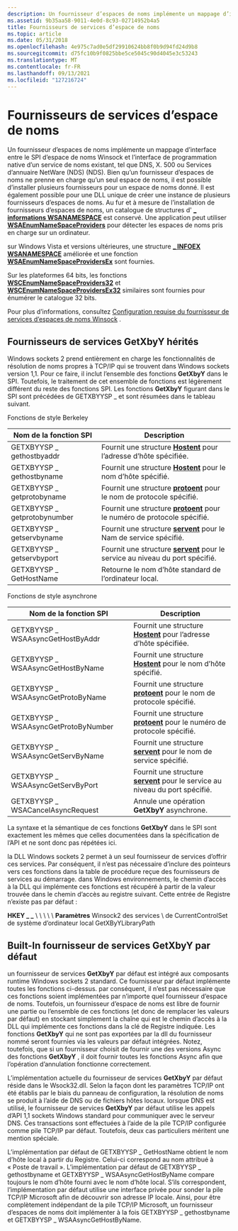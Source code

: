 ```yaml
---
description: Un fournisseur d’espaces de noms implémente un mappage d’interface entre le SPI d’espace de noms Winsock et l’interface de programmation native d’un service de noms existant, tel que DNS, X. 500 ou Services d’annuaire NetWare (NDS) (NDS).
ms.assetid: 9b35aa58-9011-4e0d-8c93-02714952b4a5
title: Fournisseurs de services d’espace de noms
ms.topic: article
ms.date: 05/31/2018
ms.openlocfilehash: 4e975c7ad0e5df29910624bb8f0b9d94fd24d9b8
ms.sourcegitcommit: d75fc10b9f0825bbe5ce5045c90d4045e3c53243
ms.translationtype: MT
ms.contentlocale: fr-FR
ms.lasthandoff: 09/13/2021
ms.locfileid: "127216724"
---
```

# <a name="namespace-service-providers"></a>Fournisseurs de services d’espace de noms

Un fournisseur d’espaces de noms implémente un mappage d’interface entre le SPI d’espace de noms Winsock et l’interface de programmation native d’un service de noms existant, tel que DNS, X. 500 ou Services d’annuaire NetWare (NDS) (NDS). Bien qu’un fournisseur d’espaces de noms ne prenne en charge qu’un seul espace de noms, il est possible d’installer plusieurs fournisseurs pour un espace de noms donné. Il est également possible pour une DLL unique de créer une instance de plusieurs fournisseurs d’espaces de noms. Au fur et à mesure de l’installation de fournisseurs d’espaces de noms, un catalogue de structures d' [**\_ informations WSANAMESPACE**](/windows/desktop/api/Winsock2/ns-winsock2-wsanamespace_infow) est conservé. Une application peut utiliser [**WSAEnumNameSpaceProviders**](/windows/desktop/api/Winsock2/nf-winsock2-wsaenumnamespaceprovidersa) pour détecter les espaces de noms pris en charge sur un ordinateur.

sur Windows Vista et versions ultérieures, une structure [**\_ INFOEX WSANAMESPACE**](/windows/desktop/api/Winsock2/ns-winsock2-wsanamespace_infoexw) améliorée et une fonction [**WSAEnumNameSpaceProvidersEx**](/windows/desktop/api/Winsock2/nf-winsock2-wsaenumnamespaceprovidersexa) sont fournies.

Sur les plateformes 64 bits, les fonctions [**WSCEnumNameSpaceProviders32**](/windows/desktop/api/Ws2spi/nf-ws2spi-wscenumnamespaceproviders32) et [**WSCEnumNameSpaceProvidersEx32**](/windows/desktop/api/Ws2spi/nf-ws2spi-wscenumnamespaceprovidersex32) similaires sont fournies pour énumérer le catalogue 32 bits.

Pour plus d’informations, consultez [Configuration requise du fournisseur de services d’espaces de noms Winsock](winsock-namespace-service-provider-requirements.md) .

## <a name="legacy-getxbyy-service-providers"></a>Fournisseurs de services GetXbyY hérités

Windows sockets 2 prend entièrement en charge les fonctionnalités de résolution de noms propres à TCP/IP qui se trouvent dans Windows sockets version 1,1. Pour ce faire, il inclut l’ensemble des fonctions **GetXbyY** dans le SPI. Toutefois, le traitement de cet ensemble de fonctions est légèrement différent du reste des fonctions SPI. Les fonctions **GetXbyY** figurant dans le SPI sont précédées de GETXBYYSP \_ et sont résumées dans le tableau suivant.

Fonctions de style Berkeley



| Nom de la fonction SPI           | Description                                                                              |
|-----------------------------|------------------------------------------------------------------------------------------|
| GETXBYYSP \_ gethostbyaddr    | Fournit une structure [**Hostent**](/windows/desktop/api/winsock/ns-winsock-hostent) pour l’adresse d’hôte spécifiée.        |
| GETXBYYSP \_ gethostbyname    | Fournit une structure [**Hostent**](/windows/desktop/api/winsock/ns-winsock-hostent) pour le nom d’hôte spécifié.           |
| GETXBYYSP \_ getprotobyname   | Fournit une structure [**protoent**](/windows/desktop/api/winsock/ns-winsock-protoent) pour le nom de protocole spécifié.     |
| GETXBYYSP \_ getprotobynumber | Fournit une structure [**protoent**](/windows/desktop/api/winsock/ns-winsock-protoent) pour le numéro de protocole spécifié.   |
| GETXBYYSP \_ getservbyname    | Fournit une structure [**servent**](/windows/desktop/api/winsock/ns-winsock-servent) pour le Nam de service spécifié.        |
| GETXBYYSP \_ getservbyport    | Fournit une structure [**servent**](/windows/desktop/api/winsock/ns-winsock-servent) pour le service au niveau du port spécifié. |
| GETXBYYSP \_ GetHostName      | Retourne le nom d’hôte standard de l’ordinateur local.                                   |



 

Fonctions de style asynchrone



| Nom de la fonction SPI                   | Description                                                                              |
|-------------------------------------|------------------------------------------------------------------------------------------|
| GETXBYYSP \_ WSAAsyncGetHostByAddr    | Fournit une structure [**Hostent**](/windows/desktop/api/winsock/ns-winsock-hostent) pour l’adresse d’hôte spécifiée.        |
| GETXBYYSP \_ WSAAsyncGetHostByName    | Fournit une structure [**Hostent**](/windows/desktop/api/winsock/ns-winsock-hostent) pour le nom d’hôte spécifié.           |
| GETXBYYSP \_ WSAAsyncGetProtoByName   | Fournit une structure [**protoent**](/windows/desktop/api/winsock/ns-winsock-protoent) pour le nom de protocole spécifié.     |
| GETXBYYSP \_ WSAAsyncGetProtoByNumber | Fournit une structure [**protoent**](/windows/desktop/api/winsock/ns-winsock-protoent) pour le numéro de protocole spécifié.   |
| GETXBYYSP \_ WSAAsyncGetServByName    | Fournit une structure [**servent**](/windows/desktop/api/winsock/ns-winsock-servent) pour le nom de service spécifié.        |
| GETXBYYSP \_ WSAAsyncGetServByPort    | Fournit une structure [**servent**](/windows/desktop/api/winsock/ns-winsock-servent) pour le service au niveau du port spécifié. |
| GETXBYYSP \_ WSACancelAsyncRequest    | Annule une opération **GetXbyY** asynchrone.                                           |



 

La syntaxe et la sémantique de ces fonctions **GetXbyY** dans le SPI sont exactement les mêmes que celles documentées dans la spécification de l’API et ne sont donc pas répétées ici.

la DLL Windows sockets 2 permet à un seul fournisseur de services d’offrir ces services. Par conséquent, il n’est pas nécessaire d’inclure des pointeurs vers ces fonctions dans la table de procédure reçue des fournisseurs de services au démarrage. dans Windows environnements, le chemin d’accès à la DLL qui implémente ces fonctions est récupéré à partir de la valeur trouvée dans le chemin d’accès au registre suivant. Cette entrée de Registre n’existe pas par défaut :

**HKEY \_ \_** \\  \\  \\  \\  \\ **Paramètres** Winsock2 des services \\  de CurrentControlSet de système d’ordinateur local GetXByYLibraryPath

## <a name="built-in-default-getxbyy-service-provider"></a>Built-In fournisseur de services GetXbyY par défaut

un fournisseur de services **GetXbyY** par défaut est intégré aux composants runtime Windows sockets 2 standard. Ce fournisseur par défaut implémente toutes les fonctions ci-dessus. par conséquent, il n’est pas nécessaire que ces fonctions soient implémentées par n’importe quel fournisseur d’espace de noms. Toutefois, un fournisseur d’espace de noms est libre de fournir une partie ou l’ensemble de ces fonctions (et donc de remplacer les valeurs par défaut) en stockant simplement la chaîne qui est le chemin d’accès à la DLL qui implémente ces fonctions dans la clé de Registre indiquée. Les fonctions **GetXbyY** qui ne sont pas exportées par la dll du fournisseur nommé seront fournies via les valeurs par défaut intégrées. Notez, toutefois, que si un fournisseur choisit de fournir une des versions Async des fonctions **GetXbyY** , il doit fournir toutes les fonctions Async afin que l’opération d’annulation fonctionne correctement.

L’implémentation actuelle du fournisseur de services **GetXbyY** par défaut réside dans le Wsock32.dll. Selon la façon dont les paramètres TCP/IP ont été établis par le biais du panneau de configuration, la résolution de noms se produit à l’aide de DNS ou de fichiers hôtes locaux. lorsque DNS est utilisé, le fournisseur de services **GetXbyY** par défaut utilise les appels d’API 1,1 sockets Windows standard pour communiquer avec le serveur DNS. Ces transactions sont effectuées à l’aide de la pile TCP/IP configurée comme pile TCP/IP par défaut. Toutefois, deux cas particuliers méritent une mention spéciale.

L’implémentation par défaut de GETXBYYSP \_ GetHostName obtient le nom d’hôte local à partir du Registre. Celui-ci correspond au nom attribué à « Poste de travail ». L’implémentation par défaut de GETXBYYSP \_ gethostbyname et GETXBYYSP \_ WSAAsyncGetHostByName compare toujours le nom d’hôte fourni avec le nom d’hôte local. S’ils correspondent, l’implémentation par défaut utilise une interface privée pour sonder la pile TCP/IP Microsoft afin de découvrir son adresse IP locale. Ainsi, pour être complètement indépendant de la pile TCP/IP Microsoft, un fournisseur d’espaces de noms doit implémenter à la fois GETXBYYSP \_ gethostbyname et GETXBYYSP \_ WSAAsyncGetHostByName.

 

 




